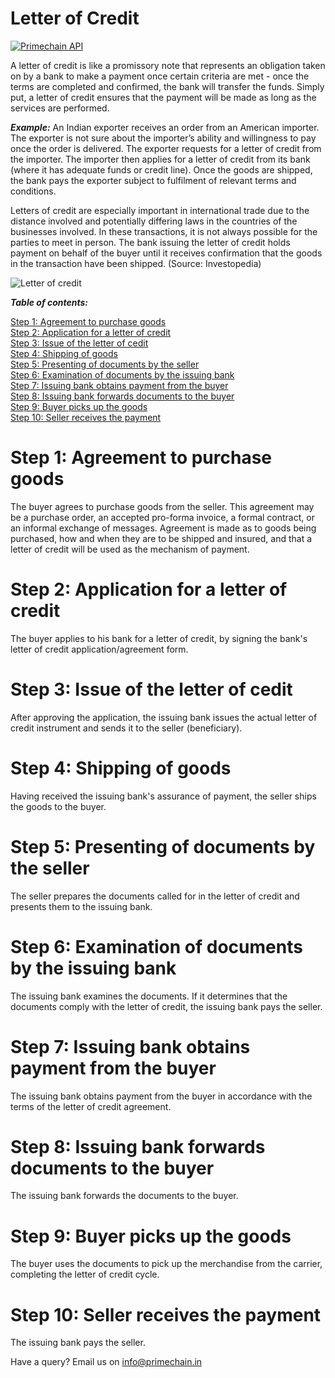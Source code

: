 # Letter of Credit

[![Primechain API](https://img.shields.io/badge/Built%20by-Primechain-blue.svg)](http://www.primechaintech.com/)

A letter of credit is like a promissory note that represents an obligation taken on by a bank to make a payment once certain criteria are met - once the terms are completed and confirmed, the bank will transfer the funds. Simply put, a letter of credit ensures that the payment will be made as long as the services are performed.

***Example:*** An Indian exporter receives an order from an American importer. The exporter is not sure about the importer’s ability and willingness to pay once the order is delivered. The exporter requests for a letter of credit from the importer. The importer then applies for a letter of credit from its bank (where it has adequate funds or credit line). Once the goods are shipped, the bank pays the exporter subject to fulfilment of relevant terms and conditions. 

Letters of credit are especially important in international trade due to the distance involved and potentially differing laws in the countries of the businesses involved. In these transactions, it is not always possible for the parties to meet in person. The bank issuing the letter of credit holds payment on behalf of the buyer until it receives confirmation that the goods in the transaction have been shipped. (Source: Investopedia)

![Letter of credit](http://www.primechaintech.com/img/api_documentation/trade-chain.jpg)

***Table of contents:***   

[Step 1: Agreement to purchase goods](#step-1-agreement-to-purchase-goods)   
[Step 2: Application for a letter of credit](#step-2-application-for-a-letter-of-credit)   
[Step 3: Issue of the letter of cedit](#step-3-issue-of-the-letter-of-cedit)   
[Step 4: Shipping of goods](#step-4-shipping-of-goods)   
[Step 5: Presenting of documents by the seller](#step-5-presenting-of-documents-by-the-seller)   
[Step 6: Examination of documents by the issuing bank](#step-6-examination-of-documents-by-the-issuing-bank)   
[Step 7: Issuing bank obtains payment from the buyer](#step-7:-issuing-bank-obtains-payment-from-the-buyer)   
[Step 8: Issuing bank forwards documents to the buyer](#step-8:-issuing-bank-forwards-documents-to-the-buyer)   
[Step 9: Buyer picks up the goods](#step-9:-buyer-picks-up-the-goods)   
[Step 10: Seller receives the payment](#step-10:-seller-receives-the-payment)

# Step 1: Agreement to purchase goods
The buyer agrees to purchase goods from the seller. This agreement may be a purchase order, an accepted pro-forma invoice, a formal contract, or an informal exchange of messages. Agreement is made as to goods being purchased, how and when they are to be shipped and insured, and that a letter of credit will be used as the mechanism of payment.

# Step 2: Application for a letter of credit
The buyer applies to his bank for a letter of credit, by signing the bank's letter of credit application/agreement form.

# Step 3: Issue of the letter of cedit
After approving the application, the issuing bank issues the actual letter of credit instrument and sends it to the seller (beneficiary).

# Step 4: Shipping of goods
Having received the issuing bank's assurance of payment, the seller ships the goods to the buyer.

# Step 5: Presenting of documents by the seller
The seller prepares the documents called for in the letter of credit and presents them to the issuing bank.

# Step 6: Examination of documents by the issuing bank
The issuing bank examines the documents. If it determines that the documents comply with the letter of credit, the issuing bank pays the seller.

# Step 7: Issuing bank obtains payment from the buyer
The issuing bank obtains payment from the buyer in accordance with the terms of the letter of credit agreement. 

# Step 8: Issuing bank forwards documents to the buyer
The issuing bank forwards the documents to the buyer.

# Step 9: Buyer picks up the goods
The buyer uses the documents to pick up the merchandise from the carrier, completing the letter of credit cycle.

# Step 10: Seller receives the payment
The issuing bank pays the seller.




Have a query? Email us on info@primechain.in
